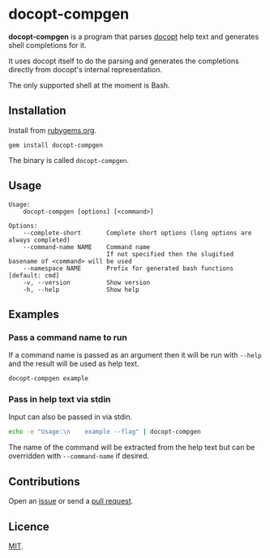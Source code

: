 # docopt-compgen

**docopt-compgen** is a program that parses [docopt](https://github.com/docopt/docopt.rb) help text and generates shell completions for it.

It uses docopt itself to do the parsing and generates the completions directly from docopt's internal representation.

The only supported shell at the moment is Bash.

## Installation

Install from [rubygems.org](https://rubygems.org/gems/docopt-compgen).

```
gem install docopt-compgen
```

The binary is called `docopt-compgen`.

## Usage

```
Usage:
    docopt-compgen [options] [<command>]

Options:
    --complete-short       Complete short options (long options are always completed)
    --command-name NAME    Command name
                           If not specified then the slugified basename of <command> will be used
    --namespace NAME       Prefix for generated bash functions [default: cmd]
    -v, --version          Show version
    -h, --help             Show help
```

## Examples

### Pass a command name to run

If a command name is passed as an argument then it will be run with `--help` and the result will be used as help text.

```bash
docopt-compgen example
```

### Pass in help text via stdin

Input can also be passed in via stdin.

```bash
echo -e "Usage:\n    example --flag" | docopt-compgen
```

The name of the command will be extracted from the help text but can be overridden with `--command-name` if desired.

## Contributions

Open an [issue](https://github.com/crdx/docopt-compgen/issues) or send a [pull request](https://github.com/crdx/docopt-compgen/pulls).

## Licence

[MIT](LICENCE.md).
